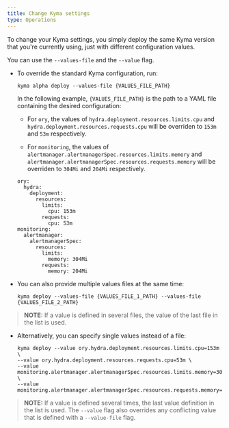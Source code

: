 ```yaml
---
title: Change Kyma settings
type: Operations
---
```


To change your Kyma settings, you simply deploy the same Kyma version that you're currently using, just with different configuration values.

You can use the `--values-file` and the `--value` flag.

- To override the standard Kyma configuration, run:

  ```
  kyma alpha deploy --values-file {VALUES_FILE_PATH}
  ```

  In the following example, `{VALUES_FILE_PATH}` is the path to a YAML file containing the desired configuration:

  - For `ory`, the values of `hydra.deployment.resources.limits.cpu` and `hydra.deployment.resources.requests.cpu` will be overriden to `153m` and `53m` respectively.
    
  - For `monitoring`, the values of `alertmanager.alertmanagerSpec.resources.limits.memory` and `alertmanager.alertmanagerSpec.resources.requests.memory` will be overriden to `304Mi` and `204Mi` respectively.
  
  ```
  ory:
    hydra:
      deployment:
        resources:
          limits:
            cpu: 153m
          requests:
            cpu: 53m
  monitoring:
    alertmanager:
      alertmanagerSpec:
        resources:
          limits:
            memory: 304Mi
          requests:
            memory: 204Mi
  ```

- You can also provide multiple values files at the same time:

  ```
  kyma deploy --values-file {VALUES_FILE_1_PATH} --values-file {VALUES_FILE_2_PATH}
  ```
> **NOTE:** If a value is defined in several files, the value of the last file in the list is used.
- Alternatively, you can specify single values instead of a file:

  ```
  kyma deploy --value ory.hydra.deployment.resources.limits.cpu=153m \
  --value ory.hydra.deployment.resources.requests.cpu=53m \
  --value monitoring.alertmanager.alertmanagerSpec.resources.limits.memory=304Mi \
  --value monitoring.alertmanager.alertmanagerSpec.resources.requests.memory=204Mi
  ```
> **NOTE:** If a value is defined several times, the last value definition in the list is used. The `--value` flag also overrides any conflicting value that is defined with a `--value-file` flag.